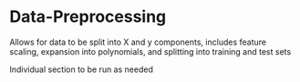 # Data-Preprocessing
Allows for data to be split into X and y components, includes feature scaling, expansion into polynomials, and splitting into training and test sets


Individual section to be run as needed
